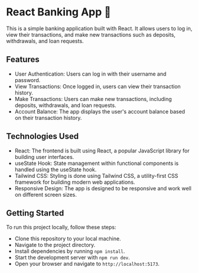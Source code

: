 # React Banking App 🏦

This is a simple banking application built with React. It allows users to log in, view their transactions, and make new transactions such as deposits, withdrawals, and loan requests.

## Features

- User Authentication: Users can log in with their username and password.
- View Transactions: Once logged in, users can view their transaction history.
- Make Transactions: Users can make new transactions, including deposits, withdrawals, and loan requests.
- Account Balance: The app displays the user's account balance based on their transaction history.

## Technologies Used

- React: The frontend is built using React, a popular JavaScript library for building user interfaces.
- useState Hook: State management within functional components is handled using the useState hook.
- Tailwind CSS: Styling is done using Tailwind CSS, a utility-first CSS framework for building modern web applications.
- Responsive Design: The app is designed to be responsive and work well on different screen sizes.

## Getting Started

To run this project locally, follow these steps:

- Clone this repository to your local machine.
- Navigate to the project directory.
- Install dependencies by running `npm install`.
- Start the development server with `npm run dev`.
- Open your browser and navigate to `http://localhost:5173`.
